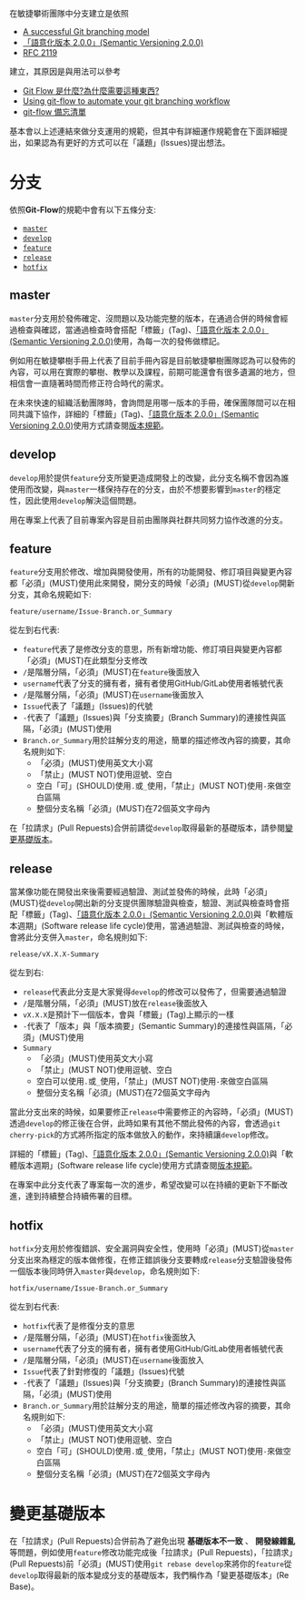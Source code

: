 在敏捷攀術團隊中分支建立是依照
- [A successful Git branching model](https://nvie.com/posts/a-successful-git-branching-model/)
- [「語意化版本 2.0.0」(Semantic Versioning 2.0.0)](https://semver.org/lang/zh-TW/#%E8%AA%9E%E6%84%8F%E5%8C%96%E7%89%88%E6%9C%AC-200)
- [RFC 2119](https://www.ietf.org/rfc/rfc2119.txt)

建立，其原因是與用法可以參考
- [Git Flow 是什麼?為什麼需要這種東西?](https://gitbook.tw/chapters/gitflow/why-need-git-flow.html)
- [Using git-flow to automate your git branching workflow](https://jeffkreeftmeijer.com/git-flow/)
- [git-flow 備忘清單](https://danielkummer.github.io/git-flow-cheatsheet/index.zh_TW.html)

基本會以上述連結來做分支運用的規範，但其中有詳細運作規範會在下面詳細提出，如果認為有更好的方式可以在「議題」(Issues)提出想法。  

# 分支
依照**Git-Flow**的規範中會有以下五條分支:
- [`master`](#master)
- [`develop`](#develop)
- [`feature`](#feature)
- [`release`](#release)
- [`hotfix`](#hotfix)

## master
`master`分支用於發佈確定、沒問題以及功能完整的版本，在通過合併的時候會經過檢查與確認，當通過檢查時會搭配「標籤」(Tag)、[「語意化版本 2.0.0」(Semantic Versioning 2.0.0)](https://semver.org/lang/zh-TW/#%E8%AA%9E%E6%84%8F%E5%8C%96%E7%89%88%E6%9C%AC-200)使用，為每一次的發佈做標記。  

例如用在敏捷攀樹手冊上代表了目前手冊內容是目前敏捷攀樹團隊認為可以發佈的內容，可以用在實際的攀樹、教學以及課程，前期可能還會有很多遺漏的地方，但相信會一直隨著時間而修正符合時代的需求。

在未來快速的組織活動團隊時，會詢問是用哪一版本的手冊，確保團隊間可以在相同共識下協作，詳細的「標籤」(Tag)、[「語意化版本 2.0.0」(Semantic Versioning 2.0.0)](https://semver.org/lang/zh-TW/#%E8%AA%9E%E6%84%8F%E5%8C%96%E7%89%88%E6%9C%AC-200)使用方式請查閱[版本規範](./版本規範.md)。

## develop
`develop`用於提供`feature`分支所變更造成開發上的改變，此分支名稱不會因為誰使用而改變，與`master`一樣保持存在的分支，由於不想要影響到`master`的穩定性，因此使用`develop`解決這個問題。

用在專案上代表了目前專案內容是目前由團隊與社群共同努力協作改進的分支。

## feature
`feature`分支用於修改、增加與開發使用，所有的功能開發、修訂項目與變更內容都「必須」(MUST)使用此來開發，開分支的時候「必須」(MUST)從`develop`開新分支，其命名規範如下:

```
feature/username/Issue-Branch.or_Summary
```

從左到右代表:
- `feature`代表了是修改分支的意思，所有新增功能、修訂項目與變更內容都「必須」(MUST)在此類型分支修改
- `/`是階層分隔，「必須」(MUST)在`feature`後面放入
- `username`代表了分支的擁有者，擁有者使用GitHub/GitLab使用者帳號代表
- `/`是階層分隔，「必須」(MUST)在`username`後面放入
- `Issue`代表了「議題」(Issues)的代號
- `-`代表了「議題」(Issues)與「分支摘要」(Branch Summary)的連接性與區隔，「必須」(MUST)使用
- `Branch.or_Summary`用於註解分支的用途，簡單的描述修改內容的摘要，其命名規則如下:
  - 「必須」(MUST)使用英文大小寫
  - 「禁止」(MUST NOT)使用逗號、空白
  - 空白「可」(SHOULD)使用`.`或`_`使用，「禁止」(MUST NOT)使用`-`來做空白區隔
  - 整個分支名稱「必須」(MUST)在72個英文字母內

在「拉請求」(Pull Repuests)合併前請從`develop`取得最新的基礎版本，請參閱[變更基礎版本](#變更基礎版本)。

## release
當某像功能在開發出來後需要經過驗證、測試並發佈的時候，此時「必須」(MUST)從`develop`開出新的分支提供團隊驗證與檢查，驗證、測試與檢查時會搭配「標籤」(Tag)、[「語意化版本 2.0.0」(Semantic Versioning 2.0.0)](https://semver.org/lang/zh-TW/#%E8%AA%9E%E6%84%8F%E5%8C%96%E7%89%88%E6%9C%AC-200)與「軟體版本週期」(Software release life cycle)使用，當通過驗證、測試與檢查的時候，會將此分支併入`master`，命名規則如下:

```
release/vX.X.X-Summary
```

從左到右:
- `release`代表此分支是大家覺得`develop`的修改可以發佈了，但需要通過驗證
- `/`是階層分隔，「必須」(MUST)放在`release`後面放入
- `vX.X.X`是預計下一個版本，會與「標籤」(Tag)上顯示的一樣
- `-`代表了「版本」與「版本摘要」(Semantic Summary)的連接性與區隔，「必須」(MUST)使用
- `Summary`
  - 「必須」(MUST)使用英文大小寫
  - 「禁止」(MUST NOT)使用逗號、空白
  - 空白可以使用`.`或`_`使用，「禁止」(MUST NOT)使用`-`來做空白區隔
  - 整個分支名稱「必須」(MUST)在72個英文字母內

當此分支出來的時候，如果要修正`release`中需要修正的內容時，「必須」(MUST)透過`develop`的修正後在合併，此時如果有其他不關此發佈的內容，會透過`git cherry-pick`的方式將所指定的版本做放入的動作，來持續讓`develop`修改。

詳細的「標籤」(Tag)、[「語意化版本 2.0.0」(Semantic Versioning 2.0.0)](https://semver.org/lang/zh-TW/#%E8%AA%9E%E6%84%8F%E5%8C%96%E7%89%88%E6%9C%AC-200)與「軟體版本週期」(Software release life cycle)使用方式請查閱[版本規範](./版本規範.md)。

在專案中此分支代表了專案每一次的進步，希望改變可以在持續的更新下不斷改進，達到持續整合持續佈署的目標。

## hotfix
`hotfix`分支用於修復錯誤、安全漏洞與安全性，使用時「必須」(MUST)從`master`分支出來為穩定的版本做修復，在修正錯誤後分支要轉成`release`分支驗證後發佈一個版本後同時併入`master`與`develop`，命名規則如下:

```
hotfix/username/Issue-Branch.or_Summary
```

從左到右代表:
- `hotfix`代表了是修復分支的意思
- `/`是階層分隔，「必須」(MUST)在`hotfix`後面放入
- `username`代表了分支的擁有者，擁有者使用GitHub/GitLab使用者帳號代表
- `/`是階層分隔，「必須」(MUST)在`username`後面放入
- `Issue`代表了針對修復的「議題」(Issues)代號
- `-`代表了「議題」(Issues)與「分支摘要」(Branch Summary)的連接性與區隔，「必須」(MUST)使用
- `Branch.or_Summary`用於註解分支的用途，簡單的描述修改內容的摘要，其命名規則如下:
  - 「必須」(MUST)使用英文大小寫
  - 「禁止」(MUST NOT)使用逗號、空白
  - 空白「可」(SHOULD)使用`.`或`_`使用，「禁止」(MUST NOT)使用`-`來做空白區隔
  - 整個分支名稱「必須」(MUST)在72個英文字母內

# 變更基礎版本
在「拉請求」(Pull Repuests)合併前為了避免出現 **基礎版本不一致** 、 **開發線雜亂** 等問題，例如使用`feature`修改功能完成後「拉請求」(Pull Repuests)，「拉請求」(Pull Repuests)前「必須」(MUST)使用`git rebase develop`來將你的`feature`從`develop`取得最新的版本變成分支的基礎版本，我們稱作為「變更基礎版本」(Re Base)。
